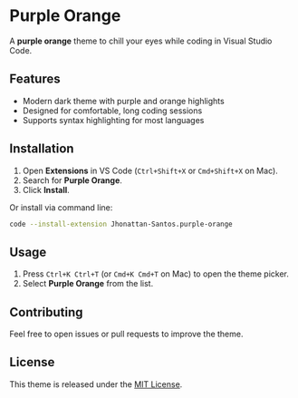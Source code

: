 # Purple Orange

A **purple orange** theme to chill your eyes while coding in Visual Studio Code.

## Features

- Modern dark theme with purple and orange highlights
- Designed for comfortable, long coding sessions
- Supports syntax highlighting for most languages

## Installation

1. Open **Extensions** in VS Code (`Ctrl+Shift+X` or `Cmd+Shift+X` on Mac).
2. Search for **Purple Orange**.
3. Click **Install**.

Or install via command line:

```sh
code --install-extension Jhonattan-Santos.purple-orange
```

## Usage

1. Press `Ctrl+K Ctrl+T` (or `Cmd+K Cmd+T` on Mac) to open the theme picker.
2. Select **Purple Orange** from the list.

## Contributing

Feel free to open issues or pull requests to improve the theme.

## License

This theme is released under the [MIT License](LICENSE.md).
